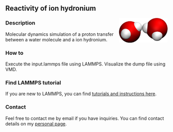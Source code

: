 ## Reactivity of ion hydronium

<img src="ion-hydronium.png" width="30%" align="right"/></a>

### Description

Molecular dynamics simulation of a proton transfer between a water molecule and a ion hydronium.

### How to

Execute the input.lammps file using LAMMPS. Visualize the dump file using VMD.

### Find LAMMPS tutorial

If you are new to LAMMPS, you can find [tutorials and instructions here](https://lammpstutorials.github.io/).

### Contact

Feel free to contact me by email if you have inquiries. You can find contact details on my [personal page](https://simongravelle.github.io/).
